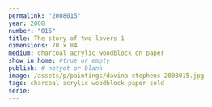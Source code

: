 ```yaml
---
permalink: "2008015"
year: 2008
number: "015"
title: The story of two lovers 1
dimensions: 70 x 84
medium: charcoal acrylic woodblock on paper
show_in_home: #true or empty
publish: # notyet or blank
image: /assets/p/paintings/davina-stephens-2008015.jpg
tags: charcoal acrylic woodblock paper sold
serie:
---
```

